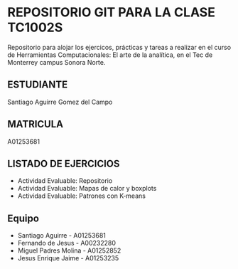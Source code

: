 # REPOSITORIO GIT PARA LA CLASE TC1002S
Repositorio para alojar los ejercicos, prácticas y tareas a realizar 
en el curso de Herramientas Computacionales: El arte de la analítica,
en el Tec de Monterrey campus Sonora Norte.

## ESTUDIANTE 
Santiago Aguirre Gomez del Campo

## MATRICULA
A01253681

## LISTADO DE EJERCICIOS
* Actividad Evaluable: Repositorio
* Actividad Evaluable: Mapas de calor y boxplots
* Actividad Evaluable: Patrones con K-means

## Equipo
* Santiago Aguirre - A01253681
* Fernando de Jesus - A00232280
* Miguel Padres Molina - A01252852
* Jesus Enrique Jaime - A01253235


